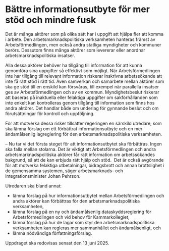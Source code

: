 # Bättre informationsutbyte för mer stöd och mindre fusk

Det är många aktörer som på olika sätt har i uppgift att hjälpa fler att komma i arbete. Den arbetsmarknadspolitiska verksamheten hanteras främst av Arbetsförmedlingen, men också andra statliga myndigheter och kommuner berörs. Dessutom finns många aktörer som levererar eller anordnar arbetsmarknadspolitiska insatser.

Alla dessa aktörer behöver ha tillgång till information för att kunna genomföra sina uppgifter så effektivt som möjligt. När Arbetsförmedlingen inte har tillgång till relevant information riskerar inskrivna arbetssökande att inte få rätt stöd i rätt tid. Även samverkan och samarbete mellan aktörer som ska ge stöd till en enskild kan försvåras, till exempel när parallella insatser ges av Arbetsförmedlingen och av en kommun. Myndighetsbeslut riskerar att baseras på inaktuella eller felaktiga uppgifter om sakförhållanden som inte enkelt kan kontrolleras genom tillgång till information som finns hos andra aktörer. Det handlar både om underlag för gynnande beslut och om förutsättningar för kontroll och uppföljning.

För att motverka dessa risker tillsätter regeringen en särskild utredare, som ska lämna förslag om ett förbättrat informationsutbyte och en mer ändamålsenlig lagreglering för den arbetsmarknadspolitiska verksamheten.

– Nu tar vi det första steget för att informationsutbytet ska förbättras. Ingen ska falla mellan stolarna. Det är viktigt att Arbetsförmedlingen och andra arbetsmarknadspolitiska aktörer får rätt information om arbetssökandes bakgrund, så att de kan erbjuda rätt hjälp och stöd.  Det är också avgörande för att motverka felaktiga utbetalningar, bidragsbrott och annan brottslighet i de gemensamma systemen, säger arbetsmarknads- och integrationsminister Johan Pehrson.

Utredaren ska bland annat:

* lämna förslag på hur informationsutbytet mellan Arbetsförmedlingen och andra aktörer kan förbättras för den arbetsmarknadspolitiska verksamheten,
* lämna förslag på en ny och ändamålsenlig dataskyddsreglering för Arbetsförmedlingen och vid behov för Kammarkollegiet,
* lämna förslag på hur de lagar som styr den arbetsmarknadspolitiska verksamheten kan regleras mer sammanhållet och ändamålsenligt, och
* lämna nödvändiga författningsförslag.

­Uppdraget ska redovisas senast den 13 juni 2025.
